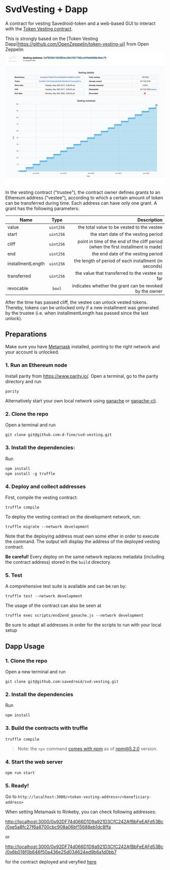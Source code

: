 # SvdVesting + Dapp

A contract for vesting Savedroid-token and a web-based GUI to interact with the [Token Vesting contract](https://github.com/savedroid/svd-minting/blob/master/contracts/token/SvdVesting.sol).

This is strongly based on the [Token Vesting Dapp|https://github.com/OpenZeppelin/token-vesting-ui] from Open Zeppelin ![Token Vesting Dapp](vesting_dapp_image.png)

In the vesting contract ("trustee"), the contract owner defines grants to an Ethereum address ("vestee"), according to which a certain amount of token can be transferred during time. Each address can have only one grant. A grant has the following parameters:

| Name        | Type           | Description  |
| ------------- |:-------------:| -----:|
| value | `uint256` | the total value to be vested to the vestee | 
| start | `uint256` | the start date of the vesting period| 
| cliff | `uint256` | point in time of the end of the cliff period (when the first installment is made) |
| end   | `uint256` | the end date of the vesting period | 
| installmentLength | `uint256` | the length of period of each installment (in seconds) |
| transferred | `uint256` | the value that transferred to the vestee so far|
| revocable | `bool` | indicates whether the grant can be revoked by the owner| 

After the time has passed cliff, the vestee can unlock vested tokens. Thereby, tokens can be unlocked only if a new installment was generated by the trustee (i.e. when installmentLength has passed since the last unlock).

## Preparations

Make sure you have [Metamask](https://metamask.io/) installed, pointing to the right network and your account is unlocked. 

### 1. Run an Ethereum node
Install parity from https://www.parity.io/. 
Open a terminal, go to the parity directory and run

```text
parity
```

Alternatively start your own local network using [ganache](http://truffleframework.com/ganache/) or [ganache-cli](https://github.com/trufflesuite/ganache-cli).

### 2. Clone the repo
Open a terminal and run

```text
git clone git@github.com:d-fine/svd-vesting.git
```

### 3. Install the dependencies:
Run 

```text
npm install
npm install -g truffle
```

### 4. Deploy and collect addresses

First, compile the vesting contract:

```text
truffle compile
```

To deploy the vesting contract on the development network, run:

```text
truffle migrate --network development
```

Note that the deploying address must own some ether in order to execute the command.
The output will display the address of the deployed vesting contract.

**Be careful!** Every deploy on the same network replaces metadata (including the contract address) stored in the `build` directory.

### 5. Test

A comprehensive test suite is available and can be ran by:

```text
truffle test --network development
```

The usage of the contract can also be seen at

```text
truffle exec scripts/end2end_ganache.js --network development
```

Be sure to adapt all addresses in order for the scripts to run with your local setup

## Dapp Usage

### 1. Clone the repo
Open a new terminal and run

```text
git clone git@github.com:savedroid/svd-vesting.git
```

### 2. Install the dependencies
Run

```text
npm install
```

### 3. Build the contracts with truffle

```text
truffle compile
```

> Note: the `npx` command [comes with npm](https://medium.com/@maybekatz/introducing-npx-an-npm-package-runner-55f7d4bd282b) as of npm@5.2.0 version.

### 4. Start the web server

```text
npm run start
```

### 5. Ready!

Go to `http://localhost:3000/<token-vesting-address>/<beneficiary-address>`

When setting Metamask to Rinkeby, you can check following addresses:

[http://localhost:3000/0x92DF74d066D1D9a921D3CfC242AfBbFeEAFd53Bc/0xe5a8fc27f6a8700cbc908a06bf15688eb1dc8ffa](http://localhost:3000/0x92DF74d066D1D9a921D3CfC242AfBbFeEAFd53Bc/0xe5a8fc27f6a8700cbc908a06bf15688eb1dc8ffa)

or

[http://localhost:3000/0x92DF74d066D1D9a921D3CfC242AfBbFeEAFd53Bc/0x6b018f0b646f50a436e25d034624ed9b6a1d0bb7](http://localhost:3000/0x92DF74d066D1D9a921D3CfC242AfBbFeEAFd53Bc/0x6b018f0b646f50a436e25d034624ed9b6a1d0bb7)

for the contract deployed and veryfied [here](https://rinkeby.etherscan.io/address/0x92DF74d066D1D9a921D3CfC242AfBbFeEAFd53Bc)